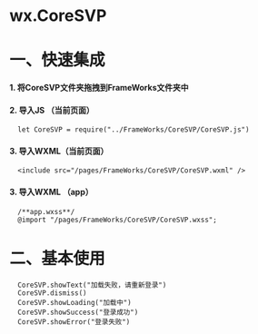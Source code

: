 # wx.CoreSVP

一、快速集成
=======================
#### 1. 将CoreSVP文件夹拖拽到FrameWorks文件夹中
#### 2. 导入JS （当前页面）

      let CoreSVP = require("../FrameWorks/CoreSVP/CoreSVP.js")

#### 3. 导入WXML（当前页面）

      <include src="/pages/FrameWorks/CoreSVP/CoreSVP.wxml" />

#### 3. 导入WXML （app）

      /**app.wxss**/
      @import "/pages/FrameWorks/CoreSVP/CoreSVP.wxss";

二、基本使用
=======================

      CoreSVP.showText("加载失败，请重新登录")
      CoreSVP.dismiss()
      CoreSVP.showLoading("加载中")
      CoreSVP.showSuccess("登录成功")
      CoreSVP.showError("登录失败")
